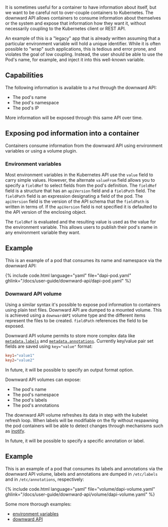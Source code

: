 ---
---

It is sometimes useful for a container to have information about itself, but we
want to be careful not to over-couple containers to Kubernetes. The downward
API allows containers to consume information about themselves or the system and
expose that information how they want it, without necessarily coupling to the
Kubernetes client or REST API.

An example of this is a "legacy" app that is already written assuming
that a particular environment variable will hold a unique identifier.  While it
is often possible to "wrap" such applications, this is tedious and error prone,
and violates the goal of low coupling.  Instead, the user should be able to use
the Pod's name, for example, and inject it into this well-known variable.


## Capabilities

The following information is available to a `Pod` through the downward API:

*   The pod's name
*   The pod's namespace
*   The pod's IP

More information will be exposed through this same API over time.


## Exposing pod information into a container

Containers consume information from the downward API using environment
variables or using a volume plugin.


### Environment variables

Most environment variables in the Kubernetes API use the `value` field to carry
simple values.  However, the alternate `valueFrom` field allows you to specify
a `fieldRef` to select fields from the pod's definition.  The `fieldRef` field
is a structure that has an `apiVersion` field and a `fieldPath` field.  The
`fieldPath` field is an expression designating a field of the pod.  The
`apiVersion` field is the version of the API schema that the `fieldPath` is
written in terms of.  If the `apiVersion` field is not specified it is
defaulted to the API version of the enclosing object.

The `fieldRef` is evaluated and the resulting value is used as the value for
the environment variable.  This allows users to publish their pod's name in any
environment variable they want.


## Example

This is an example of a pod that consumes its name and namespace via the
downward API:

{% include code.html language="yaml" file="dapi-pod.yaml" ghlink="/docs/user-guide/downward-api/dapi-pod.yaml" %}


### Downward API volume

Using a similar syntax it's possible to expose pod information to containers using plain text files.
Downward API are dumped to a mounted volume. This is achieved using a `downwardAPI`
volume type and the different items represent the files to be created. `fieldPath` references the field to be exposed.

Downward API volume permits to store more complex data like [`metadata.labels`](/docs/user-guide/labels) and [`metadata.annotations`](/docs/user-guide/annotations). Currently key/value pair set fields are saved using `key="value"` format:

```conf
key1="value1"
key2="value2"
```

In future, it will be possible to specify an output format option.

Downward API volumes can expose:

*   The pod's name
*   The pod's namespace
*   The pod's labels
*   The pod's annotations

The downward API volume refreshes its data in step with the kubelet refresh loop. When labels will be modifiable on the fly without respawning the pod containers will be able to detect changes through mechanisms such as [inotify](https://en.wikipedia.org/wiki/Inotify).

In future, it will be possible to specify a specific annotation or label.


## Example

This is an example of a pod that consumes its labels and annotations via the downward API volume, labels and annotations are dumped in `/etc/labels` and in `/etc/annotations`, respectively:

{% include code.html language="yaml" file="volume/dapi-volume.yaml" ghlink="/docs/user-guide/downward-api/volume/dapi-volume.yaml" %}


Some more thorough examples:
   * [environment variables](/docs/user-guide/environment-guide/)
   * [downward API](/docs/user-guide/downward-api/)

